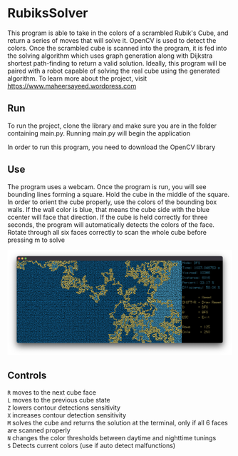 # RubiksSolver

This program is able to take in the colors of a scrambled Rubik's Cube, and return a series of moves that will solve it. OpenCV is used to detect the colors. Once the scrambled cube is scanned into the program, it is fed into the solving algorithm which uses graph generation along with Dijkstra shortest path-finding to return a valid solution. Ideally, this program will be paired with a robot capable of solving the real cube using the generated algorithm. To learn more about the project, visit https://www.maheersayeed.wordpress.com

## Run
To run the project, clone the library and make sure you are in the folder containing main.py. Running main.py will begin the application

In order to run this program, you need to download the OpenCV library 

## Use
The program uses a webcam. Once the program is run, you will see bounding lines forming a square. Hold the cube in the middle of the square.
In order to orient the cube properly, use the colors of the bounding box walls. If the wall color is blue, that means the cube side with the blue ccenter will face that direction. 
If the cube is held correctly for three seconds, the program will automatically detects the colors of the face.
Rotate through all six faces correctly to scan the whole cube before pressing m to solve

![Depth First Search with 125 X 250 Maze](https://github.com/maheersayeed99/SearchVisualizer/blob/main/images/Screen%20Shot%202022-06-23%20at%2010.03.54%20PM.png)


## Controls

`R` moves to the next cube face  
`L` moves to the previous cube state  
`Z` lowers contour detections sensitivity  
`X` increases contour detection sensitivity  
`M` solves the cube and returns the solution at the terminal, only if all 6 faces are scanned properly  
`N` changes the color thresholds between daytime and nighttime tunings  
`S` Detects current colors (use if auto detect malfunctions)  
